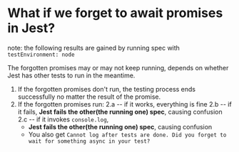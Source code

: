 # What if we forget to await promises in Jest?

note: the following results are gained by running spec with `testEnvironment: node`

The forgotten promises may or may not keep running, depends on whether Jest has other tests to run in the meantime.

1. If the forgotten promises don't run, the testing process ends successfully no matter the result of the promise.
2. If the forgotten promises run:
  2.a -- if it works, everything is fine
  2.b -- if it fails, **Jest fails the other(the running one) spec**, causing confusion
  2.c -- if it invokes `console.log`,
    - **Jest fails the other(the running one) spec**, causing confusion
    - You also get `Cannot log after tests are done. Did you forget to wait for something async in your test?`
